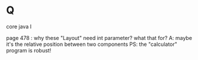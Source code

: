 # Q
core java I

page 478 : why these "Layout" need int parameter? what that for?
A: maybe it's the relative position between two components 
PS: the "calculator" program is robust!
